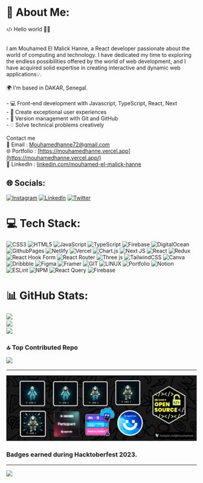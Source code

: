 # 💫 About Me:
‹/› Hello world 👋🏽<br><br><br>I am Mouhamed El Malick Hanne, a React developer passionate about the world of computing and technology. I have dedicated my time to exploring the endless possibilities offered by the world of web development, and I have acquired solid expertise in creating interactive and dynamic web applications💡.<br><br>🌍  I'm based in DAKAR, Senegal.<br><br>- 💻 Front-end development with Javascript, TypeScript, React, Next<br>- 🔧 Create exceptional user experiences<br>- 📁 Version management with Git and GitHub<br>- 💡 Solve technical problems creatively<br><br>Contact me<br>📧 Email : [Mouhamedhanne72@gmail.com](mailto:mouhamedhanne72@gmail.com)<br>🌐 Portfolio : [https://mouhamedhanne.vercel.app](https://mouhamedhanne.vercel.app/)<br>📲 LinkedIn : [linkedin.com/mouhamed-el-malick-hanne](https://www.linkedin.com/in/mouhamed-el-malick-hanne-99199a2a6/)<br>


## 🌐 Socials:
[![Instagram](https://img.shields.io/badge/Instagram-%23E4405F.svg?logo=Instagram&logoColor=white)](
https://www.instagram.com/geek___genius/) [![LinkedIn](https://img.shields.io/badge/LinkedIn-%230077B5.svg?logo=linkedin&logoColor=white)](https://linkedin.com/in/mouhamed) [![Twitter](https://img.shields.io/badge/Twitter-%231DA1F2.svg?logo=Twitter&logoColor=white)](https://twitter.com/@MouhamedHanne13) 

# 💻 Tech Stack:
![CSS3](https://img.shields.io/badge/css3-%231572B6.svg?style=for-the-badge&logo=css3&logoColor=white) ![HTML5](https://img.shields.io/badge/html5-%23E34F26.svg?style=for-the-badge&logo=html5&logoColor=white) ![JavaScript](https://img.shields.io/badge/javascript-%23323330.svg?style=for-the-badge&logo=javascript&logoColor=%23F7DF1E) ![TypeScript](https://img.shields.io/badge/typescript-%23007ACC.svg?style=for-the-badge&logo=typescript&logoColor=white) ![Firebase](https://img.shields.io/badge/firebase-%23039BE5.svg?style=for-the-badge&logo=firebase) ![DigitalOcean](https://img.shields.io/badge/DigitalOcean-%230167ff.svg?style=for-the-badge&logo=digitalOcean&logoColor=white) ![GithubPages](https://img.shields.io/badge/github%20pages-121013?style=for-the-badge&logo=github&logoColor=white) ![Netlify](https://img.shields.io/badge/netlify-%23000000.svg?style=for-the-badge&logo=netlify&logoColor=#00C7B7) ![Vercel](https://img.shields.io/badge/vercel-%23000000.svg?style=for-the-badge&logo=vercel&logoColor=white) ![Chart.js](https://img.shields.io/badge/chart.js-F5788D.svg?style=for-the-badge&logo=chart.js&logoColor=white) ![Next JS](https://img.shields.io/badge/Next-black?style=for-the-badge&logo=next.js&logoColor=white) ![React](https://img.shields.io/badge/react-%2320232a.svg?style=for-the-badge&logo=react&logoColor=%2361DAFB) ![Redux](https://img.shields.io/badge/redux-%23593d88.svg?style=for-the-badge&logo=redux&logoColor=white) ![React Hook Form](https://img.shields.io/badge/React%20Hook%20Form-%23EC5990.svg?style=for-the-badge&logo=reacthookform&logoColor=white) ![React Router](https://img.shields.io/badge/React_Router-CA4245?style=for-the-badge&logo=react-router&logoColor=white) ![Three js](https://img.shields.io/badge/threejs-black?style=for-the-badge&logo=three.js&logoColor=white) ![TailwindCSS](https://img.shields.io/badge/tailwindcss-%2338B2AC.svg?style=for-the-badge&logo=tailwind-css&logoColor=white) ![Canva](https://img.shields.io/badge/Canva-%2300C4CC.svg?style=for-the-badge&logo=Canva&logoColor=white) ![Dribbble](https://img.shields.io/badge/Dribbble-EA4C89?style=for-the-badge&logo=dribbble&logoColor=white) ![Figma](https://img.shields.io/badge/figma-%23F24E1E.svg?style=for-the-badge&logo=figma&logoColor=white) ![Framer](https://img.shields.io/badge/Framer-black?style=for-the-badge&logo=framer&logoColor=blue) ![GIT](https://img.shields.io/badge/Git-fc6d26?style=for-the-badge&logo=git&logoColor=white) ![LINUX](https://img.shields.io/badge/Linux-FCC624?style=for-the-badge&logo=linux&logoColor=black) ![Portfolio](https://img.shields.io/badge/Portfolio-%23000000.svg?style=for-the-badge&logo=firefox&logoColor=#FF7139) ![Notion](https://img.shields.io/badge/Notion-%23000000.svg?style=for-the-badge&logo=notion&logoColor=white) ![ESLint](https://img.shields.io/badge/ESLint-4B3263?style=for-the-badge&logo=eslint&logoColor=white) ![NPM](https://img.shields.io/badge/NPM-%23CB3837.svg?style=for-the-badge&logo=npm&logoColor=white) ![React Query](https://img.shields.io/badge/-React%20Query-FF4154?style=for-the-badge&logo=react%20query&logoColor=white) ![Firebase](https://img.shields.io/badge/Firebase-039BE5?style=for-the-badge&logo=Firebase&logoColor=white)
# 📊 GitHub Stats:
![](https://github-readme-stats.vercel.app/api?username=mouhamedhanne&theme=dark&hide_border=false&include_all_commits=true&count_private=true)<br/>
![](https://github-readme-streak-stats.herokuapp.com/?user=mouhamedhanne&theme=dark&hide_border=false)<br/>
![](https://github-readme-stats.vercel.app/api/top-langs/?username=mouhamedhanne&theme=dark&hide_border=false&include_all_commits=true&count_private=true&layout=compact)

### 🔝 Top Contributed Repo
![](https://github-contributor-stats.vercel.app/api?username=mouhamedhanne&limit=5&theme=dark&combine_all_yearly_contributions=true)


---

![open source contribution](assets/hacktoberfest.png)

### Badges earned during Hacktoberfest 2023.


---
[![](https://visitcount.itsvg.in/api?id=mouhamedhanne&icon=0&color=0)](https://visitcount.itsvg.in)

<!-- Proudly created with GPRM ( https://gprm.itsvg.in ) -->

